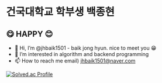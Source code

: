 # 건국대학교 학부생 백종현
## 😋 HAPPY 😊
- 👋 Hi, I’m @jhbaik1501 - baik jong hyun. nice to meet you 😁
- 👀 I’m interested in algorithm and backend programming
- 📫 How to reach me email) jhbaik1501@naver.com


[![Solved.ac Profile](http://mazassumnida.wtf/api/generate_badge?boj=jhbaik1501)](https://solved.ac/jhbaik1501)

<!---
jhbaik1501/jhbaik1501 is a ✨ special ✨ repository because its `README.md` (this file) appears on your GitHub profile.
You can click the Preview link to take a look at your changes.
--->
